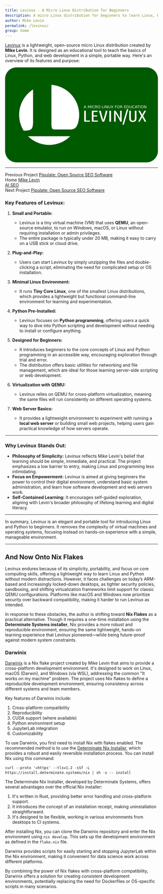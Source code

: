```yaml
---
title: Levinux - A Micro Linux Distribution for Beginners
description: A micro Linux distribution for beginners to learn Linux, Python, and web development.
author: Mike Levin
permalink: /levinux/
group: home
---
```


[Levinux](https://levinux.com/) is a lightweight, open-source micro Linux distribution created by **Mike Levin**. It is designed as an educational tool to teach the basics of Linux, Python, and web development in a simple, portable way. Here's an overview of its features and purpose:

<div style="text-align: center;">
<a href="https://levinux.com/">
  <img src="/assets/logo/Levinux.PNG" alt="Levinux Logo - Linux-based educational operating system for beginners" class="logo">
</a>
</div>


---
<div class="post-navigation">
  <div class="previous-post">
    <span class="nav-label">Previous Project</span>
    <a href="/pipulate/">Pipulate: Open Source SEO Software</a>
  </div>
  
  <div class="home-link">
    <span class="nav-label">Home</span>
    <a href="{{ '/' | relative_url }}">Mike Levin<br />AI SEO</a>
  </div>
  
  <div class="next-post">
    <span class="nav-label">Next Project</span>
    <a href="/pipulate/">Pipulate: Open Source SEO Software</a>
  </div>
</div>

### **Key Features of Levinux:**

1. **Small and Portable:**
   - Levinux is a tiny virtual machine (VM) that uses **QEMU**, an open-source emulator, to run on Windows, macOS, or Linux without requiring installation or admin privileges.
   - The entire package is typically under 20 MB, making it easy to carry on a USB stick or cloud drive.

2. **Plug-and-Play:**
   - Users can start Levinux by simply unzipping the files and double-clicking a script, eliminating the need for complicated setup or OS installation.

3. **Minimal Linux Environment:**
   - It runs **Tiny Core Linux**, one of the smallest Linux distributions, which provides a lightweight but functional command-line environment for learning and experimentation.

4. **Python Pre-Installed:**
   - Levinux focuses on **Python programming**, offering users a quick way to dive into Python scripting and development without needing to install or configure anything.

5. **Designed for Beginners:**
   - It introduces beginners to the core concepts of Linux and Python programming in an accessible way, encouraging exploration through trial and error.
   - The distribution offers basic utilities for networking and file management, which are ideal for those learning server-side scripting or web development.

6. **Virtualization with QEMU:**
   - Levinux relies on QEMU for cross-platform virtualization, meaning the same files will run consistently on different operating systems.

7. **Web Server Basics:**
   - It provides a lightweight environment to experiment with running a **local web server** or building small web projects, helping users gain practical knowledge of how servers operate.

---

### **Why Levinux Stands Out:**

- **Philosophy of Simplicity:** Levinux reflects Mike Levin's belief that learning should be simple, immediate, and practical. The project emphasizes a low barrier to entry, making Linux and programming less intimidating.
- **Focus on Empowerment:** Levinux is aimed at giving beginners the power to control their digital environment, understand basic system administration, and learn how software development and web servers work.
- **Self-Contained Learning:** It encourages self-guided exploration, aligning with Levin's broader philosophy of lifelong learning and digital literacy.

---

In summary, Levinux is an elegant and portable tool for introducing Linux and Python to beginners. It removes the complexity of virtual machines and operating systems, focusing instead on hands-on experience with a simple, manageable environment.

---

## And Now Onto Nix Flakes

Levinux endures because of its simplicity, portability, and focus on core computing skills, offering a lightweight way to learn Linux and Python without modern distractions. However, it faces challenges on today’s ARM-based and increasingly locked-down desktops, as tighter security policies, sandboxing, and shifting virtualization frameworks limit support for classic QEMU configurations. Platforms like macOS and Windows now prioritize security over backward compatibility, making it harder to run Levinux as intended.

In response to these obstacles, the author is shifting toward **Nix Flakes** as a practical alternative. Though it requires a one-time installation using the **Determinate Systems installer**, Nix provides a more robust and reproducible environment, ensuring the same lightweight, hands-on learning experience that Levinux pioneered—while being future-proof against modern system constraints.

### Darwinix

[Darwinix](https://github.com/miklevin/darwinix) is a Nix flake project created by Mike Levin that aims to provide a cross-platform development environment. It's designed to work on Linux, macOS (Darwin), and Windows (via WSL), addressing the common "It works on my machine" problem. The project uses Nix flakes to define a reproducible development environment, ensuring consistency across different systems and team members.

Key features of Darwinix include:

1. Cross-platform compatibility
2. Reproducibility
3. CUDA support (where available)
4. Python environment setup
5. JupyterLab integration
6. Customizability

To use Darwinix, you first need to install Nix with flakes enabled. The recommended method is to use the [Determinate Nix Installer](https://determinate.systems/posts/determinate-nix-installer/), which provides a robust and easily reversible installation process. You can install Nix using this command:

```
curl --proto '=https' --tlsv1.2 -sSf -L https://install.determinate.systems/nix | sh -s -- install
```

The Determinate Nix Installer, developed by Determinate Systems, offers several advantages over the official Nix installer:

1. It's written in Rust, providing better error handling and cross-platform support.
2. It introduces the concept of an installation receipt, making uninstallation straightforward.
3. It's designed to be flexible, working in various environments from desktops to CI systems.

After installing Nix, you can clone the Darwinix repository and enter the Nix environment using `nix develop`. This sets up the development environment as defined in the `flake.nix` file.

Darwinix provides scripts for easily starting and stopping JupyterLab within the Nix environment, making it convenient for data science work across different platforms.

By combining the power of Nix flakes with cross-platform compatibility, Darwinix offers a solution for creating consistent development environments, potentially replacing the need for Dockerfiles or OS-specific scripts in many scenarios.
